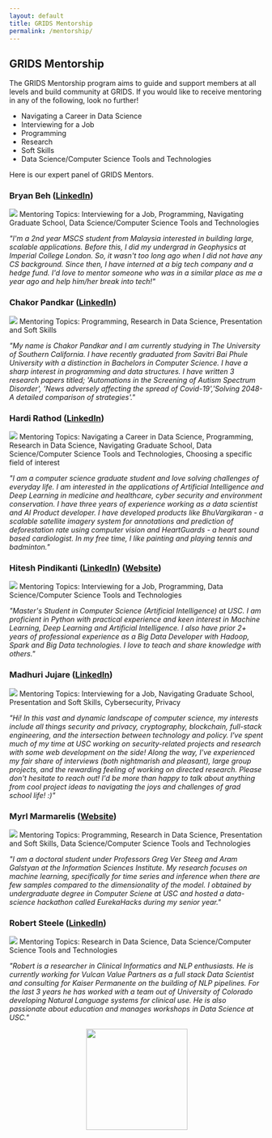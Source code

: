 ```yaml
---
layout: default
title: GRIDS Mentorship
permalink: /mentorship/
---
```

## GRIDS Mentorship

The GRIDS Mentorship program aims to guide and support members at all levels and build community at GRIDS. If you would like to receive mentoring in any of the following, look no further!

- Navigating a Career in Data Science
- Interviewing for a Job
- Programming
- Research
- Soft Skills
- Data Science/Computer Science Tools and Technologies

Here is our expert panel of GRIDS Mentors.

### Bryan Beh ([LinkedIn](https://www.linkedin.com/in/bryanbeh/))

<img id="team-img" src="/assets/img/mentorship/bryan.jpg"/>
Mentoring Topics: Interviewing for a Job, Programming, Navigating Graduate School, Data Science/Computer Science Tools and Technologies

*"I'm a 2nd year MSCS student from Malaysia interested in building large, scalable applications. Before this, I did my undergrad in Geophysics at Imperial College London. So, it wasn't too long ago when I did not have any CS background. Since then, I have interned at a big tech company and a hedge fund. I'd love to mentor someone who was in a similar place as me a year ago and help him/her break into tech!"*

### Chakor Pandkar ([LinkedIn](https://www.linkedin.com/in/chakor-pandkar/))

<img id="team-img" src="/assets/img/mentorship/chakor.jpg"/>
Mentoring Topics: Programming, Research in Data Science, Presentation and Soft Skills

*"My name is Chakor Pandkar and I am currently studying in The University of Southern California. I have recently graduated from Savitri Bai Phule University with a distinction in Bachelors in Computer Science. I have a sharp interest in programming and data structures. I have written 3 research papers titled; 'Automations in the Screening of Autism Spectrum Disorder', 'News adversely affecting the spread of Covid-19','Solving 2048-A detailed comparison of strategies'."*

### Hardi Rathod ([LinkedIn](https://www.linkedin.com/in/hardi-rathod/))

<img id="team-img" src="/assets/img/mentorship/hardi.jpg"/>
Mentoring Topics: Navigating a Career in Data Science, Programming, Research in Data Science, Navigating Graduate School, Data Science/Computer Science Tools and Technologies, Choosing a specific field of interest

*"I am a computer science graduate student and love solving challenges of everyday life. I am interested in the applications of Artificial Intelligence and Deep Learning in medicine and healthcare, cyber security and environment conservation. I have three years of experience working as a data scientist and AI Product developer. I have developed products like BhuVargikaran - a scalable satellite imagery system for annotations and prediction of deforestation rate using computer vision and HeartGuards - a heart sound based cardiologist. In my free time, I like painting and playing tennis and badminton."*

### Hitesh Pindikanti ([LinkedIn](https://www.linkedin.com/in/hiteshpindikanti/)) ([Website](https://sites.google.com/view/hiteshpindikanti/))

<img id="team-img" src="/assets/img/mentorship/hitesh.jpg"/>
Mentoring Topics: Interviewing for a Job, Programming, Data Science/Computer Science Tools and Technologies

*"Master's Student in Computer Science (Artificial Intelligence) at USC. I am proficient in Python with practical experience and keen interest in Machine Learning, Deep Learning and Artificial Intelligence. I also have prior 2+ years of professional experience as a Big Data Developer with Hadoop, Spark and Big Data technologies. I love to teach and share knowledge with others."*

### Madhuri Jujare ([LinkedIn](https://www.linkedin.com/in/madhurijujare))

<img id="team-img" src="/assets/img/mentorship/madhuri.jpg"/>
Mentoring Topics: Interviewing for a Job, Navigating Graduate School, Presentation and Soft Skills, Cybersecurity, Privacy

*"Hi! In this vast and dynamic landscape of computer science, my interests include all things security and privacy, cryptography, blockchain, full-stack engineering, and the intersection between technology and policy. I've spent much of my time at USC working on security-related projects and research with some web development on the side! Along the way, I've experienced my fair share of interviews (both nightmarish and pleasant), large group projects, and the rewarding feeling of working on directed research. Please don't hesitate to reach out! I'd be more than happy to talk about anything from cool project ideas to navigating the joys and challenges of grad school life! :)"*

### Myrl Marmarelis ([Website](https://myrl.marmarel.is/))

<img id="team-img" src="/assets/img/mentorship/myrl.jpg"/>
Mentoring Topics: Programming, Research in Data Science, Presentation and Soft Skills, Data Science/Computer Science Tools and Technologies

*"I am a doctoral student under Professors Greg Ver Steeg and Aram Galstyan at the Information Sciences Institute. My research focuses on machine learning, specifically for time series and inference when there are few samples compared to the dimensionality of the model. I obtained by undergraduate degree in Computer Sciene at USC and hosted a data-science hackathon called EurekaHacks during my senior year."*

### Robert Steele ([LinkedIn](https://www.linkedin.com/in/robert-steele-5a3604140/))

<img id="team-img" src="/assets/img/mentorship/robert.jpg"/>
Mentoring Topics: Research in Data Science, Data Science/Computer Science Tools and Technologies

*"Robert is a researcher in Clinical Informatics and NLP enthusiasts. He is currently working for Vulcan Value Partners as a full stack Data Scientist and consulting for Kaiser Permanente on the building of NLP pipelines. For the last 3 years he has worked with a team out of University of Colorado developing Natural Language systems for clinical use. He is also passionate about education and manages workshops in Data Science at USC."*


<div align="center"><img align="center" id="mentorship-logo" src="/assets/img/grids_mentorship_logo.png" width="200" height="200"/></div>

